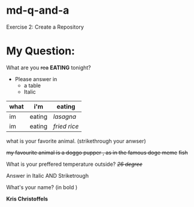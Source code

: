 # md-q-and-a
Exercise 2: Create a Repository

# My Question:
What are you ~~rea~~ **EATING** tonight?

* Please answer in
	* a table
	* Italic

|what|i'm|eating|
|---|---|----|
|im|eating|_lasagna_|
|im|eating|_fried rice_|

what is your favorite animal. (strikethrough your anwser)

~~my favourite animal is a doggo pupper , as in the famous doge meme~~
~~fish~~

What is your preffered temperature outside? 
~~_26 degree_~~

Answer in Italic AND Striketrough 

What's your name? (in bold )

**Kris Christoffels**
